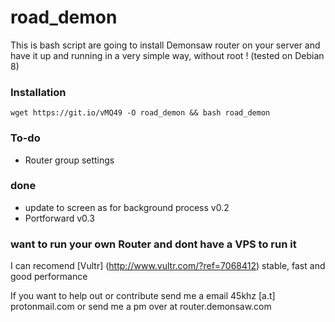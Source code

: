 # road_demon
This is bash script are going to install Demonsaw router on your server and have it up and running in a very simple way, without root !
(tested on Debian 8)

### Installation
`wget https://git.io/vMQ49 -O road_demon && bash road_demon`

### To-do
* Router group settings

### done
* update to screen as for background process v0.2
* Portforward v0.3

### want to run your own Router and dont have a VPS to run it
I can recomend [Vultr] (http://www.vultr.com/?ref=7068412) stable, fast and good performance

If you want to help out or contribute send me a email 45khz [a.t] protonmail.com
or send me a pm over at router.demonsaw.com
